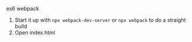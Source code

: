 es6
webpack

1. Start it up with `npx webpack-dev-server` or `npx webpack` to do a straight build
2. Open index.html
